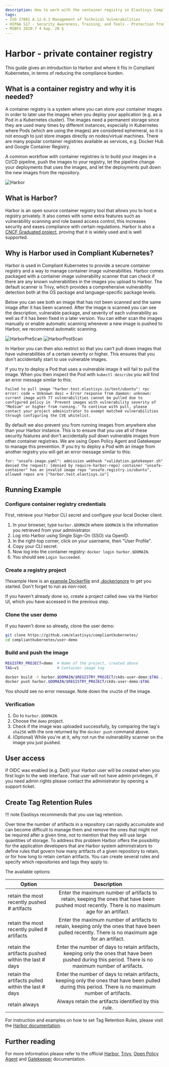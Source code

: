 ```yaml
---
description: How to work with the container registry in Elastisys Compliant Kubernetes, the security-focused Kubernetes distribution.
tags:
- ISO 27001 A.12.6.1 Management of Technical Vulnerabilities
- HIPAA S17 - Security Awareness, Training, and Tools - Protection from Malicious Software - § 164.308(a)(5)(ii)(B)
- MSBFS 2020:7 4 kap. 20 §
---
```


# Harbor - private container registry

This guide gives an introduction to Harbor and where it fits in Compliant Kubernetes, in terms of reducing the compliance burden.

## What is a container registry and why it is needed?

A container registry is a system where you can store your container images in order to later use the images when you deploy your application (e.g. as a Pod in a Kubernetes cluster). The images need a permanent storage since they are used many times by different instances, especially in Kubernetes where Pods (which are using the images) are considered ephemeral, so it is not enough to just store images directly on nodes/virtual machines. There are many popular container registries available as services, e.g. Docker Hub and Google Container Registry.

A common workflow with container registries is to build your images in a CI/CD pipeline, push the images to your registry, let the pipeline change your deployments that uses the images, and let the deployments pull down the new images from the repository.

![Harbor](../img/harbor-usage.png)

## What is Harbor?

Harbor is an open source container registry tool that allows you to host a registry privately. It also comes with some extra features such as vulnerability scanning and role based access control, this increases security and eases compliance with certain regulations. Harbor is also a [CNCF Graduated project](https://www.cncf.io/projects/), proving that it is widely used and is well supported.

## Why is Harbor used in Compliant Kubernetes?

Harbor is used in Compliant Kubernetes to provide a secure container registry and a way to manage container image vulnerabilities. Harbor comes packaged with a container image vulnerability scanner that can check if there are any known vulnerabilities in the images you upload to Harbor. The default scanner is Trivy, which provides a comprehensive vulnerability detection both at the OS package and language-specific package levels.

Below you can see both an image that has not been scanned and the same image after it has been scanned. After the image is scanned you can see the description, vulnerable package, and severity of each vulnerability as well as if it has been fixed in a later version. You can either scan the images manually or enable automatic scanning whenever a new image is pushed to Harbor, we recommend automatic scanning.

![HarborPreScan](../img/harbor-pre-scan.png)
![HarborPostScan](../img/harbor-post-scan.png)

In Harbor you can then also restrict so that you can't pull down images that have vulnerabilities of a certain severity or higher. This ensures that you don't accidentally start to use vulnerable images.

If you try to deploy a Pod that uses a vulnerable image it will fail to pull the image. When you then inspect the Pod with `kubectl describe` you will find an error message similar to this:

```Text
Failed to pull image "harbor.test.elastisys.io/test/ubuntu": rpc error: code = Unknown desc = Error response from daemon: unknown: current image with 77 vulnerabilities cannot be pulled due to configured policy in 'Prevent images with vulnerability severity of "Medium" or higher from running.' To continue with pull, please contact your project administrator to exempt matched vulnerabilities through configuring the CVE whitelist.
```

By default we also prevent you from running images from anywhere else than your Harbor instance. This is to ensure that you use all of these security features and don't accidentally pull down vulnerable images from other container registries. We are using Open Policy Agent and Gatekeeper to manage this prevention. If you try to deploy a Pod with an image from another registry you will get an error message similar to this:

```Text
for: "unsafe-image.yaml": admission webhook "validation.gatekeeper.sh" denied the request: [denied by require-harbor-repo] container "unsafe-container" has an invalid image repo "unsafe.registry.io/ubuntu", allowed repos are ["harbor.test.elastisys.io"]
```

## Running Example

<!--user-demo-registry-start-->

### Configure container registry credentials

First, retrieve your Harbor CLI secret and configure your local Docker client.

1. In your browser, type `harbor.$DOMAIN` where `$DOMAIN` is the information you retrieved from your administrator.
2. Log into Harbor using Single Sign-On (SSO) via OpenID.
3. In the right-top corner, click on your username, then "User Profile".
4. Copy your CLI secret.
5. Now log into the container registry: `docker login harbor.$DOMAIN`.
6. You should see `Login Succeeded`.

### Create a registry project

!!!example
    Here is an [example Dockerfile](https://github.com/elastisys/compliantkubernetes/blob/main/user-demo/Dockerfile) and [.dockerignore](https://github.com/elastisys/compliantkubernetes/blob/main/user-demo/.dockerignore) to get you started. Don't forget to run as non-root.

If you haven't already done so, create a project called `demo` via the Harbor UI, which you have accessed in the previous step.

### Clone the user demo

If you haven't done so already, clone the user demo:

```bash
git clone https://github.com/elastisys/compliantkubernetes/
cd compliantkubernetes/user-demo
```

### Build and push the image

```bash
REGISTRY_PROJECT=demo  # Name of the project, created above
TAG=v1                 # Container image tag

docker build -t harbor.$DOMAIN/$REGISTRY_PROJECT/ck8s-user-demo:$TAG .
docker push harbor.$DOMAIN/$REGISTRY_PROJECT/ck8s-user-demo:$TAG
```

You should see no error message. Note down the `sha256` of the image.

### Verification

1. Go to `harbor.$DOMAIN`.
2. Choose the `demo` project.
3. Check if the image was uploaded successfully, by comparing the tag's `sha256` with the one returned by the `docker push` command above.
4. (Optional) While you're at it, why not run the vulnerability scanner on the image you just pushed.

<!--user-demo-registry-end-->

## User access

If OIDC was enabled (e.g. DeX) your Harbor user will be created when you first login to the web interface. That user will not have admin privileges, if you need admin rights please contact the administrator by opening a support ticket.

## Create Tag Retention Rules

!!! note
    Elastisys recommends that you use tag retention.

Over time the number of artifacts in a repository can rapidly accumulate and can become difficult to manage them and remove the ones that might not be required after a given time, not to mention that they will use large quantities of storage.
To address this problem Harbor offers the possibility for the application developers that are Harbor system administrators to define rules that govern how many artifacts of a given repository to retain, or for how long to retain certain artifacts. You can create several rules and specify which repositories and tags they apply to.

The available options:

| Option   |  Description  |
|----------|:-------------:|
| retain the most recently pushed # artifacts | Enter the maximum number of artifacts to retain, keeping the ones that have been pushed most recently. There is no maximum age for an artifact.  |
| retain the most recently pulled # artifacts | Enter the maximum number of artifacts to retain, keeping only the ones that have been pulled recently. There is no maximum age for an artifact.  |
| retain the artifacts pushed within the last # days | Enter the number of days to retain artifacts, keeping only the ones that have been pushed during this period. There is no maximum number of artifacts. |
| retain the artifacts pulled within the last # days | Enter the number of days to retain artifacts, keeping only the ones that have been pulled during this period. There is no maximum number of artifacts. |
| retain always | Always retain the artifacts identified by this rule. |

For instruction and examples on how to set Tag Retention Rules, please visit the [Harbor documentation](https://goharbor.io/docs/2.8.0/working-with-projects/working-with-images/create-tag-retention-rules/).

## Further reading

For more information please refer to the official [Harbor](https://goharbor.io/docs/2.0.0/), [Trivy](https://github.com/aquasecurity/trivy), [Open Policy Agent](https://www.openpolicyagent.org/docs/latest/) and [Gatekeeper](https://github.com/open-policy-agent/gatekeeper) documentation.

